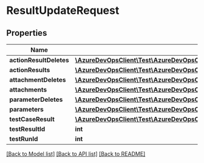 # ResultUpdateRequest

## Properties
Name | Type | Description | Notes
------------ | ------------- | ------------- | -------------
**actionResultDeletes** | [**\AzureDevOpsClient\Test\AzureDevOpsClient\Test\Model\TestActionResult[]**](TestActionResult.md) |  | [optional] 
**actionResults** | [**\AzureDevOpsClient\Test\AzureDevOpsClient\Test\Model\TestActionResult[]**](TestActionResult.md) |  | [optional] 
**attachmentDeletes** | [**\AzureDevOpsClient\Test\AzureDevOpsClient\Test\Model\TestResultAttachmentIdentity[]**](TestResultAttachmentIdentity.md) |  | [optional] 
**attachments** | [**\AzureDevOpsClient\Test\AzureDevOpsClient\Test\Model\TestResultAttachment[]**](TestResultAttachment.md) |  | [optional] 
**parameterDeletes** | [**\AzureDevOpsClient\Test\AzureDevOpsClient\Test\Model\TestResultParameter[]**](TestResultParameter.md) |  | [optional] 
**parameters** | [**\AzureDevOpsClient\Test\AzureDevOpsClient\Test\Model\TestResultParameter[]**](TestResultParameter.md) |  | [optional] 
**testCaseResult** | [**\AzureDevOpsClient\Test\AzureDevOpsClient\Test\Model\LegacyTestCaseResult**](LegacyTestCaseResult.md) |  | [optional] 
**testResultId** | **int** |  | [optional] 
**testRunId** | **int** |  | [optional] 

[[Back to Model list]](../README.md#documentation-for-models) [[Back to API list]](../README.md#documentation-for-api-endpoints) [[Back to README]](../README.md)


